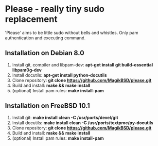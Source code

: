 Please - really tiny sudo replacement
=====================================

'Please' aims to be little sudo without bells and whistles.
Only pam authentication and executing command.


Installation on Debian 8.0
--------------------------
1. Install git, compiler and libpam-dev: __apt-get install git build-essential libpam0g-dev__
2. Install docutils: __apt-get install python-docutils__
3. Clone repository: __git clone https://github.com/MagikBSD/please.git__
4. Build and install: __make && make install__
5. (optional) Install pam rules: __make install-pam__


Installation on FreeBSD 10.1
----------------------------
1. Install git: __make install clean -C /usr/ports/devel/git__
2. Install docutils: __make install clean -C /usr/ports/textproc/py-docutils__
3. Clone repository: __git clone https://github.com/MagikBSD/please.git__
4. Build and install: __make && make install__
5. (optional) Install pam rules: __make install-pam__
